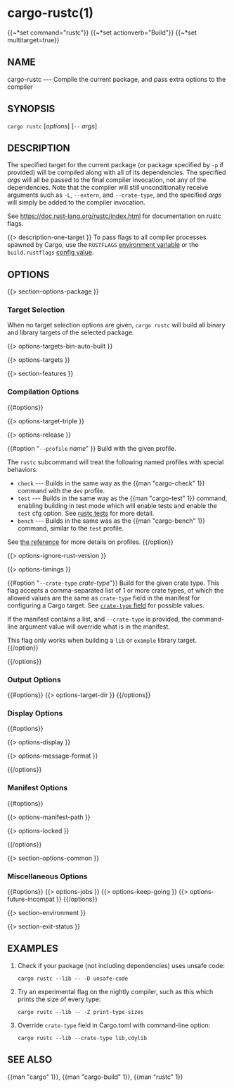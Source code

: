 # cargo-rustc(1)
{{~*set command="rustc"}}
{{~*set actionverb="Build"}}
{{~*set multitarget=true}}

## NAME

cargo-rustc --- Compile the current package, and pass extra options to the compiler

## SYNOPSIS

`cargo rustc` [_options_] [`--` _args_]

## DESCRIPTION

The specified target for the current package (or package specified by `-p` if
provided) will be compiled along with all of its dependencies. The specified
_args_ will all be passed to the final compiler invocation, not any of the
dependencies. Note that the compiler will still unconditionally receive
arguments such as `-L`, `--extern`, and `--crate-type`, and the specified
_args_ will simply be added to the compiler invocation.

See <https://doc.rust-lang.org/rustc/index.html> for documentation on rustc
flags.

{{> description-one-target }}
To pass flags to all compiler processes spawned by Cargo, use the `RUSTFLAGS`
[environment variable](../reference/environment-variables.html) or the
`build.rustflags` [config value](../reference/config.html).

## OPTIONS

{{> section-options-package }}

### Target Selection

When no target selection options are given, `cargo rustc` will build all
binary and library targets of the selected package.

{{> options-targets-bin-auto-built }}

{{> options-targets }}

{{> section-features }}

### Compilation Options

{{#options}}

{{> options-target-triple }}

{{> options-release }}

{{#option "`--profile` _name_" }}
Build with the given profile.

The `rustc` subcommand will treat the following named profiles with special behaviors:

* `check` --- Builds in the same way as the {{man "cargo-check" 1}} command with
  the `dev` profile.
* `test` --- Builds in the same way as the {{man "cargo-test" 1}} command,
  enabling building in test mode which will enable tests and enable the `test`
  cfg option. See [rustc
  tests](https://doc.rust-lang.org/rustc/tests/index.html) for more detail.
* `bench` --- Builds in the same was as the {{man "cargo-bench" 1}} command,
  similar to the `test` profile.

See [the reference](../reference/profiles.html) for more details on profiles.
{{/option}}

{{> options-ignore-rust-version }}

{{> options-timings }}

{{#option "`--crate-type` _crate-type_"}}
Build for the given crate type. This flag accepts a comma-separated list of
1 or more crate types, of which the allowed values are the same as `crate-type`
field in the manifest for configuring a Cargo target. See
[`crate-type` field](../reference/cargo-targets.html#the-crate-type-field)
for possible values.

If the manifest contains a list, and `--crate-type` is provided,
the command-line argument value will override what is in the manifest.

This flag only works when building a `lib` or `example` library target.
{{/option}}

{{/options}}

### Output Options

{{#options}}
{{> options-target-dir }}
{{/options}}

### Display Options

{{#options}}

{{> options-display }}

{{> options-message-format }}

{{/options}}

### Manifest Options

{{#options}}

{{> options-manifest-path }}

{{> options-locked }}

{{/options}}

{{> section-options-common }}

### Miscellaneous Options

{{#options}}
{{> options-jobs }}
{{> options-keep-going }}
{{> options-future-incompat }}
{{/options}}

{{> section-environment }}

{{> section-exit-status }}

## EXAMPLES

1. Check if your package (not including dependencies) uses unsafe code:

       cargo rustc --lib -- -D unsafe-code

2. Try an experimental flag on the nightly compiler, such as this which prints
   the size of every type:

       cargo rustc --lib -- -Z print-type-sizes

3. Override `crate-type` field in Cargo.toml with command-line option:

       cargo rustc --lib --crate-type lib,cdylib

## SEE ALSO
{{man "cargo" 1}}, {{man "cargo-build" 1}}, {{man "rustc" 1}}
